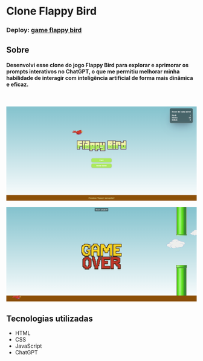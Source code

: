 # Clone Flappy Bird
### Deploy: [game flappy bird](https://clone-flappy-bird-lake.vercel.app/)

## Sobre 
#### Desenvolvi esse clone do jogo Flappy Bird para explorar e aprimorar os prompts interativos no ChatGPT, o que me permitiu melhorar minha habilidade de interagir com inteligência artificial de forma mais dinâmica e eficaz.

<br>

<p align="center">
  <img src="./assets/telaInical.PNG" alt="Tela inicial do game">
</p>
<p align="center">
  <img src="./assets/telaGameOver.PNG" alt="Tela de game over">
</p>

## Tecnologias utilizadas 
* HTML
* CSS
* JavaScript
* ChatGPT